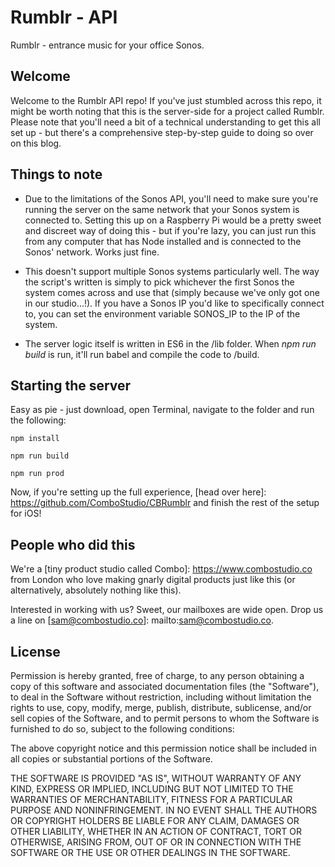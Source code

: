 # Rumblr - API

Rumblr - entrance music for your office Sonos.

## Welcome

Welcome to the Rumblr API repo! If you've just stumbled across this repo, it might be worth noting that this is the server-side for a project called Rumblr. Please note that you'll need a bit of a technical understanding to get this all set up - but there's a comprehensive step-by-step guide to doing so over on this blog.

## Things to note

* Due to the limitations of the Sonos API, you'll need to make sure you're running the server on the same network that your Sonos system is connected to. Setting this up on a Raspberry Pi would be a pretty sweet and discreet way of doing this - but if you're lazy, you can just run this from any computer that has Node installed and is connected to the Sonos' network. Works just fine.

* This doesn't support multiple Sonos systems particularly well. The way the script's written is simply to pick whichever the first Sonos the system comes across and use that (simply because we've only got one in our studio...!). If you have a Sonos IP you'd like to specifically connect to, you can set the environment variable SONOS_IP to the IP of the system. 

* The server logic itself is written in ES6 in the /lib folder. When *npm run build* is run, it'll run babel and compile the code to /build.

## Starting the server

Easy as pie - just download, open Terminal, navigate to the folder and run the following:

	npm install

	npm run build

	npm run prod

Now, if you're setting up the full experience, [head over here]: https://github.com/ComboStudio/CBRumblr and finish the rest of the setup for iOS!

## People who did this

We're a [tiny product studio called Combo]: https://www.combostudio.co from London who love making gnarly digital products just like this (or alternatively, absolutely nothing like this). 

Interested in working with us? Sweet, our mailboxes are wide open. Drop us a line on [sam@combostudio.co]: mailto:sam@combostudio.co.

## License

Permission is hereby granted, free of charge, to any person obtaining a copy of this software and associated documentation files (the "Software"), to deal in the Software without restriction, including without limitation the rights to use, copy, modify, merge, publish, distribute, sublicense, and/or sell copies of the Software, and to permit persons to whom the Software is furnished to do so, subject to the following conditions:

The above copyright notice and this permission notice shall be included in all copies or substantial portions of the Software.

THE SOFTWARE IS PROVIDED "AS IS", WITHOUT WARRANTY OF ANY KIND, EXPRESS OR IMPLIED, INCLUDING BUT NOT LIMITED TO THE WARRANTIES OF MERCHANTABILITY, FITNESS FOR A PARTICULAR PURPOSE AND NONINFRINGEMENT. IN NO EVENT SHALL THE AUTHORS OR COPYRIGHT HOLDERS BE LIABLE FOR ANY CLAIM, DAMAGES OR OTHER LIABILITY, WHETHER IN AN ACTION OF CONTRACT, TORT OR OTHERWISE, ARISING FROM, OUT OF OR IN CONNECTION WITH THE SOFTWARE OR THE USE OR OTHER DEALINGS IN THE SOFTWARE.